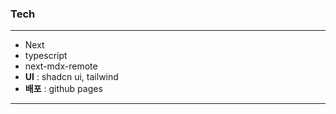 ### Tech

---

- Next
- typescript
- next-mdx-remote
- **UI** : shadcn ui, tailwind
- **배포** : github pages

---
